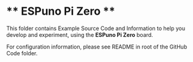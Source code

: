 # ** ESPuno Pi Zero **

This folder contains Example Source Code and Information to help you develop and experiment, using the **ESPuno Pi Zero** board.

For configuration information, please see README in root of the GitHub Code folder.